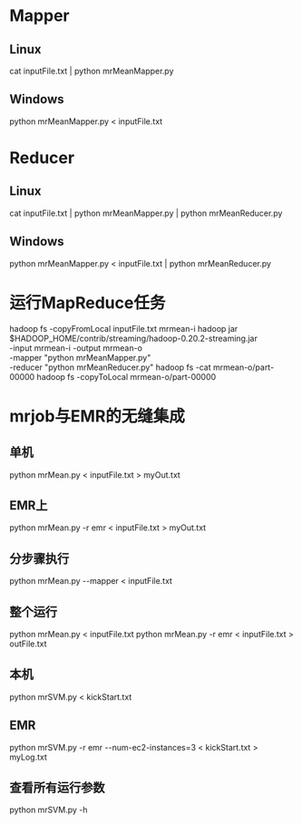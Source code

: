 # Mapper
## Linux
cat inputFile.txt | python mrMeanMapper.py
## Windows
python mrMeanMapper.py < inputFile.txt

# Reducer
## Linux
cat inputFile.txt | python mrMeanMapper.py | python mrMeanReducer.py
## Windows
python mrMeanMapper.py < inputFile.txt | python mrMeanReducer.py

# 运行MapReduce任务
hadoop fs -copyFromLocal inputFile.txt mrmean-i
hadoop jar $HADOOP_HOME/contrib/streaming/hadoop-0.20.2-streaming.jar \
-input mrmean-i -output mrmean-o \
-mapper "python mrMeanMapper.py" \
-reducer "python mrMeanReducer.py"
hadoop fs -cat mrmean-o/part-00000
hadoop fs -copyToLocal mrmean-o/part-00000

# mrjob与EMR的无缝集成
## 单机
python mrMean.py < inputFile.txt > myOut.txt
## EMR上
python mrMean.py -r emr < inputFile.txt > myOut.txt
## 分步骤执行
python mrMean.py --mapper < inputFile.txt
## 整个运行
python mrMean.py < inputFile.txt
python mrMean.py -r emr < inputFile.txt > outFile.txt

## 本机
python mrSVM.py < kickStart.txt
## EMR
python mrSVM.py -r emr --num-ec2-instances=3 < kickStart.txt > myLog.txt
## 查看所有运行参数
python mrSVM.py -h